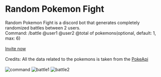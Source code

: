 # Random Pokemon Fight

Random Pokemon Fight is a discord bot that generates completely randomized battles between 2 users.
<br>
Command: /battle @user1 @user2 @total of pokemons(optional, default: 1, max: 6)
<br>
<br>
[Invite now](https://discord.com/oauth2/authorize?client_id=1230548300944510997&permissions=2147485696&scope=bot)
<br>
<br>
Credits: All the data related to the pokemons is taken from the [PokeApi](https://pokeapi.co/)
<br>
<br>
![command](https://github.com/DavideZenobi/java-discord-bot/assets/55576514/5903f7ef-a5ce-4b49-bc36-74a30ab062ce)
![battle1](https://github.com/DavideZenobi/java-discord-bot/assets/55576514/24f46742-56a1-4ced-93df-bfb993bc60a8)
![battle2](https://github.com/DavideZenobi/java-discord-bot/assets/55576514/a8ab400d-9953-49db-9e17-a0831c4e924c)

